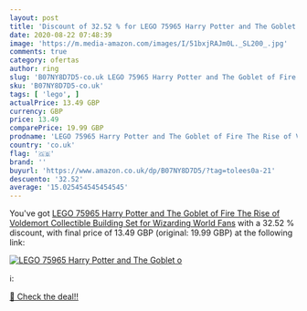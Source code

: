 ```yaml
---
layout: post
title: 'Discount of 32.52 % for LEGO 75965 Harry Potter and The Goblet o'
date: 2020-08-22 07:48:39
image: 'https://m.media-amazon.com/images/I/51bxjRAJm0L._SL200_.jpg'
comments: true
category: ofertas
author: ring
slug: 'B07NY8D7D5-co.uk LEGO 75965 Harry Potter and The Goblet of Fire The Rise...'
sku: 'B07NY8D7D5-co.uk'
tags: [ 'lego', ]
actualPrice: 13.49 GBP
currency: GBP
price: 13.49
comparePrice: 19.99 GBP
prodname: 'LEGO 75965 Harry Potter and The Goblet of Fire The Rise of Voldemort Collectible Building Set for Wizarding World Fans'
country: 'co.uk'
flag: '🇬🇧'
brand: ''
buyurl: 'https://www.amazon.co.uk/dp/B07NY8D7D5/?tag=tolees0a-21'
descuento: '32.52'
average: '15.025454545454545'
---
```


You've got [LEGO 75965 Harry Potter and The Goblet of Fire The Rise of Voldemort Collectible Building Set for Wizarding World Fans](https://www.amazon.co.uk/dp/B07NY8D7D5/?tag=tolees0a-21) with a  32.52 % discount, with final price of 13.49 GBP (original: 19.99 GBP) at the following link:

[![LEGO 75965 Harry Potter and The Goblet o](https://m.media-amazon.com/images/I/51bxjRAJm0L._SL200_.jpg)](https://www.amazon.co.uk/dp/B07NY8D7D5/?tag=tolees0a-21)

ℹ️:


[🛒 Check the deal!!](https://www.amazon.co.uk/dp/B07NY8D7D5/?tag=tolees0a-21)
